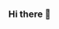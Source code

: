 ### Hi there 👋

<!--
**shaikha-305/shaikha-305** is a ✨ _special_ ✨ repository because its `README.md` (this file) appears on your GitHub profile.

Here are some ideas to get you started:

- 🌱 I’m currently learning Swift🦅
- 💬 Ask me about CATS🧶, maybe DIVING🤿
- 📫 How to reach me: twitter: @shaljenaidel
- ⚡ Fun fact: I am obsessed with animals🥺
-->
